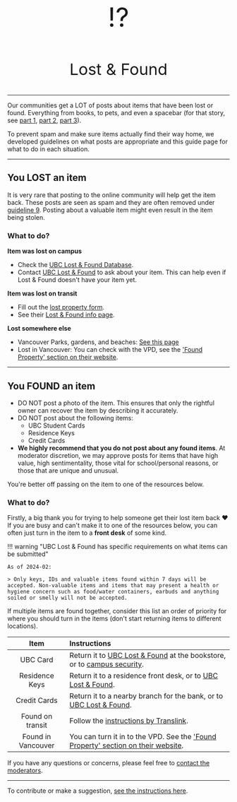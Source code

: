 #

<p align="center" style="font-size:60px;">⁉️</p>
<p align="center" style="font-size:36px;">Lost & Found</p>

---

Our communities get a LOT of posts about items that have been lost or found. Everything from books, to pets, and even a spacebar (for that story, see [part 1](https://www.reddit.com/r/UBC/comments/pvasq1/just_spreading_the_word_if_anyone_knows_this/), [part 2](https://www.reddit.com/r/UBC/comments/pxd688/hi_everyone_im_the_space_bar_girl_i_just_want_to/), [part 3](https://www.reddit.com/r/UBC/comments/py3hzv/finally_officially_reunited/)).

To prevent spam and make sure items actually find their way home, we developed guidelines on what posts are appropriate and this guide page for what to do in each situation.

---

## You LOST an item

It is very rare that posting to the online community will help get the item back. These posts are seen as spam and they are often removed under [guideline 9](https://ubcwiki.ca/meta/guidelines/#9-lost-found-posts). Posting about a valuable item might even result in the item being stolen.

### **What to do?**

**Item was lost on campus**

- Check the [UBC Lost & Found Database](https://lostandfound.ubc.ca/all-items).
- Contact [UBC Lost & Found](https://lostandfound.ubc.ca/) to ask about your item. This can help even if Lost & Found doesn't have your item yet.

**Item was lost on transit**

- Fill out the [lost property form](https://www.translink.ca/feedback?feedback=lostproperty).
- See their [Lost & Found info page](https://www.translink.ca/about-us/customer-service/lost-and-found).

**Lost somewhere else**

- Vancouver Parks, gardens, and beaches: [See this page](https://vancouver.ca/parks-recreation-culture/lost-and-found.aspx)
- Lost in Vancouver: You can check with the VPD, see the ['Found Property' section on their website](https://vpd.ca/contact-us/).

---


## You FOUND an item

- DO NOT post a photo of the item. This ensures that only the rightful owner can recover the item by describing it accurately. 
- DO NOT post about the following items:
    - UBC Student Cards
    - Residence Keys
    - Credit Cards
- **We highly recommend that you do not post about any found items**. At moderator discretion, we may approve posts for items that have high value, high sentimentality, those vital for school/personal reasons, or those that are unique and unusual. 

You're better off passing on the item to one of the resources below.

### **What to do?**

Firstly, a big thank you for trying to help someone get their lost item back ❤️ If you are busy and can't make it to one of the resources below, you can often just turn in the item to a **front desk** of some kind.

!!! warning "UBC Lost & Found has specific requirements on what items can be submitted"

    As of 2024-02:

    > Only keys, IDs and valuable items found within 7 days will be accepted. Non-valuable items and items that may present a health or hygiene concern such as food/water containers, earbuds and anything soiled or smelly will not be accepted.

If multiple items are found together, consider this list an order of priority for where you should turn in the items (don't start returning items to different locations).

| Item | Instructions |
| :----: | :----- |
| UBC Card | Return it to [UBC Lost & Found](https://lostandfound.ubc.ca/) at the bookstore, or to [campus security](https://security.ubc.ca/home/get-to-know-us/). |
| Residence Keys | Return it to a residence front desk, or to [UBC Lost & Found](https://lostandfound.ubc.ca/). |
| Credit Cards | Return it to a nearby branch for the bank, or to [UBC Lost & Found](https://lostandfound.ubc.ca/).  |
| Found on transit | Follow the [instructions by Translink](https://www.translink.ca/about-us/customer-service/lost-and-found). |
| Found in Vancouver | You can turn it in to the VPD. See the ['Found Property' section on their website](https://vpd.ca/contact-us/). | 




If you have any questions or concerns, please feel free to [contact the moderators](https://www.reddit.com/message/compose?to=%2Fr%2FUBC).

---

To contribute or make a suggestion, [see the instructions here](../index.md#contributing).
